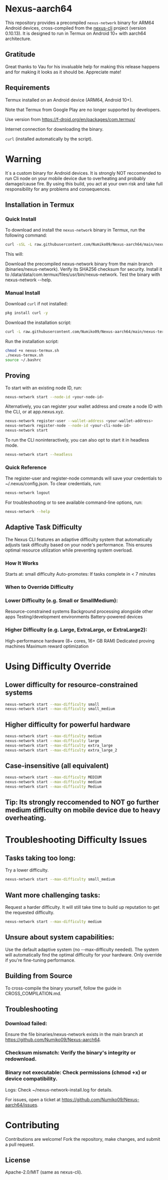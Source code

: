 # Nexus-aarch64

This repository provides a precompiled `nexus-network` binary for ARM64 Android devices, cross-compiled from the [nexus-cli](https://github.com/nexus-xyz/nexus-cli) project (version 0.10.13). It is designed to run in Termux on Android 10+ with aarch64 architecture.

## Gratitude

Great thanks to Vau for his invaluable help for making this release happens and for making it looks as it should be. Appreciate mate!

## Requirements

Termux installed on an Android device (ARM64, Android 10+).

Note that Termux from Google Play are no longer supported by developers. 

Use version from https://f-droid.org/en/packages/com.termux/

Internet connection for downloading the binary. 

`curl` (installed automatically by the script).

# Warning

It`s a custom binary for Android devices. It is strongly NOT reccomended to run Cli node on your mobile device due to overheating and probably damage/cause fire. By using this build, you act at your own risk and take full responsibility for any problems and consequences.
## Installation in Termux

### Quick Install

To download and install the `nexus-network` binary in Termux, run the following command:

```bash
curl -sSL -L raw.githubusercontent.com/Numiko09/Nexus-aarch64/main/nexus-termux.sh | bash
```
This will:

Download the precompiled nexus-network binary from the main branch (binaries/nexus-network).
Verify its SHA256 checksum for security.
Install it to /data/data/com.termux/files/usr/bin/nexus-network.
Test the binary with nexus-network --help.

### Manual Install

Download `curl` if not installed:
```bash
pkg install curl -y
```

Download the installation script:
```bash
curl -L raw.githubusercontent.com/Numiko09/Nexus-aarch64/main/nexus-termux.sh
```

Run the installation script:
```bash
chmod +x nexus-termux.sh
./nexus-termux.sh
source ~/.bashrc
```

## Proving

To start with an existing node ID, run:
```bash
nexus-network start --node-id <your-node-id>
```

Alternatively, you can register your wallet address and create a node ID with the CLI, or at app.nexus.xyz.
```bash
nexus-network register-user --wallet-address <your-wallet-address>
nexus-network register-node --node-id <your-cli-node-id>
nexus-network start
```

To run the CLI noninteractively, you can also opt to start it in headless mode.
```bash
nexus-network start --headless
```

### Quick Reference
The register-user and register-node commands will save your credentials to ~/.nexus/config.json. To clear credentials, run:
```bash
nexus-network logout
```
For troubleshooting or to see available command-line options, run:
```bash
nexus-network --help
```
## Adaptive Task Difficulty
The Nexus CLI features an adaptive difficulty system that automatically adjusts task difficulty based on your node's performance. This ensures optimal resource utilization while preventing system overload.

### How It Works
Starts at: small difficulty
Auto-promotes: If tasks complete in < 7 minutes

### When to Override Difficulty
### Lower Difficulty (e.g. Small or SmallMedium):

Resource-constrained systems
Background processing alongside other apps
Testing/development environments
Battery-powered devices

### Higher Difficulty (e.g. Large, ExtraLarge, or ExtraLarge2):

High-performance hardware (8+ cores, 16+ GB RAM)
Dedicated proving machines
Maximum reward optimization
# Using Difficulty Override

## Lower difficulty for resource-constrained systems
```bash
nexus-network start --max-difficulty small
nexus-network start --max-difficulty small_medium
```

## Higher difficulty for powerful hardware
```bash
nexus-network start --max-difficulty medium
nexus-network start --max-difficulty large
nexus-network start --max-difficulty extra_large
nexus-network start --max-difficulty extra_large_2
```

## Case-insensitive (all equivalent)
```bash
nexus-network start --max-difficulty MEDIUM
nexus-network start --max-difficulty medium
nexus-network start --max-difficulty Medium
```

## Tip: Its strongly reccomended to NOT go further medium difficulty on mobile device due to heavy overheating.

# Troubleshooting Difficulty Issues
## Tasks taking too long:

Try a lower difficulty.
```bash
nexus-network start --max-difficulty small_medium
```

## Want more challenging tasks:

Request a harder difficulty. It will still take time to build up reputation to get the requested difficulty.
```bash
nexus-network start --max-difficulty medium
```

## Unsure about system capabilities:

Use the default adaptive system (no --max-difficulty needed).
The system will automatically find the optimal difficulty for your hardware.
Only override if you're fine-tuning performance.

## Building from Source

To cross-compile the binary yourself, follow the guide in CROSS_COMPILATION.md.

## Troubleshooting

### Download failed: 
Ensure the file binaries/nexus-network exists in the main branch at https://github.com/Numiko09/Nexus-aarch64.

### Checksum mismatch: Verify the binary's integrity or redownload.

### Binary not executable: Check permissions (chmod +x) or device compatibility.
Logs: Check ~/nexus-network-install.log for details.

For issues, open a ticket at https://github.com/Numiko09/Nexus-aarch64/issues.

# Contributing
Contributions are welcome! Fork the repository, make changes, and submit a pull request.

## License
Apache-2.0/MIT (same as nexus-cli).
